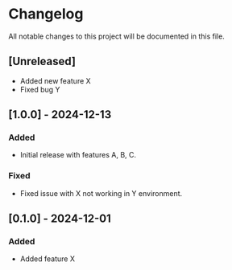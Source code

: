 # Changelog

All notable changes to this project will be documented in this file.

## [Unreleased]
- Added new feature X
- Fixed bug Y

## [1.0.0] - 2024-12-13
### Added
- Initial release with features A, B, C.

### Fixed
- Fixed issue with X not working in Y environment.

## [0.1.0] - 2024-12-01
### Added
- Added feature X
